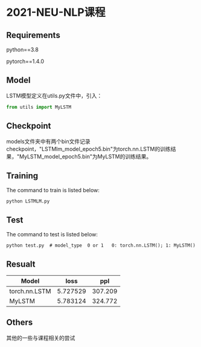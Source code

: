 # 2021-NEU-NLP课程

## Requirements

python==3.8

pytorch==1.4.0

## Model

LSTM模型定义在utils.py文件中，引入：

```python
from utils import MyLSTM
```

## Checkpoint

models文件夹中有两个bin文件记录checkpoint，"LSTMlm_model_epoch5.bin"为torch.nn.LSTM的训练结果，"MyLSTM_model_epoch5.bin"为MyLSTM的训练结果。

## Training

The command to train is listed below:

```
python LSTMLM.py
```

## Test

The command to test is listed below:

```
python test.py  # model_type  0 or 1   0: torch.nn.LSTM(); 1: MyLSTM()
```

## Resualt

| Model         | loss     | ppl     |
| ------------- | -------- | ------- |
| torch.nn.LSTM | 5.727529 | 307.209 |
| MyLSTM        | 5.783124 | 324.772 |

## Others
其他的一些与课程相关的尝试
